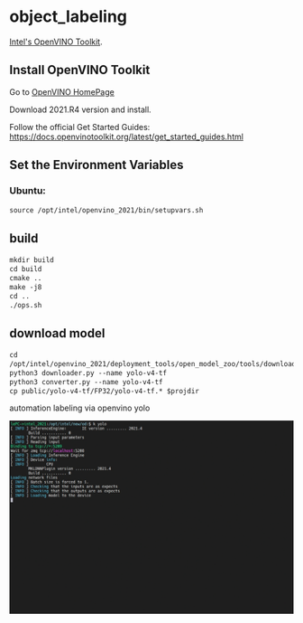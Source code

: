 # object_labeling
[Intel's OpenVINO Toolkit](https://software.intel.com/content/www/us/en/develop/tools/openvino-toolkit.html).

## Install OpenVINO Toolkit

Go to [OpenVINO HomePage](https://software.intel.com/content/www/us/en/develop/tools/openvino-toolkit.html)

Download 2021.R4 version and install.

Follow the official Get Started Guides: https://docs.openvinotoolkit.org/latest/get_started_guides.html

## Set the Environment Variables

### Ubuntu:

```
source /opt/intel/openvino_2021/bin/setupvars.sh
```

## build
```
mkdir build
cd build
cmake ..
make -j8
cd ..
./ops.sh
```

## download model
```
cd /opt/intel/openvino_2021/deployment_tools/open_model_zoo/tools/downloader
python3 downloader.py --name yolo-v4-tf
python3 converter.py --name yolo-v4-tf
cp public/yolo-v4-tf/FP32/yolo-v4-tf.* $projdir
```

automation labeling via openvino yolo

![od_app](https://github.com/lecheel/object_labeling/blob/main/res/label.gif)
